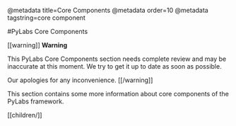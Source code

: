 @metadata title=Core Components
@metadata order=10
@metadata tagstring=core component

#PyLabs Core Components

[[warning]]
**Warning**

This PyLabs Core Components section needs complete review and may be inaccurate at this moment. We try to get it up to date as soon as possible.

Our apologies for any inconvenience.
[[/warning]]

This section contains some more information about core components of the PyLabs framework.

[[children/]]